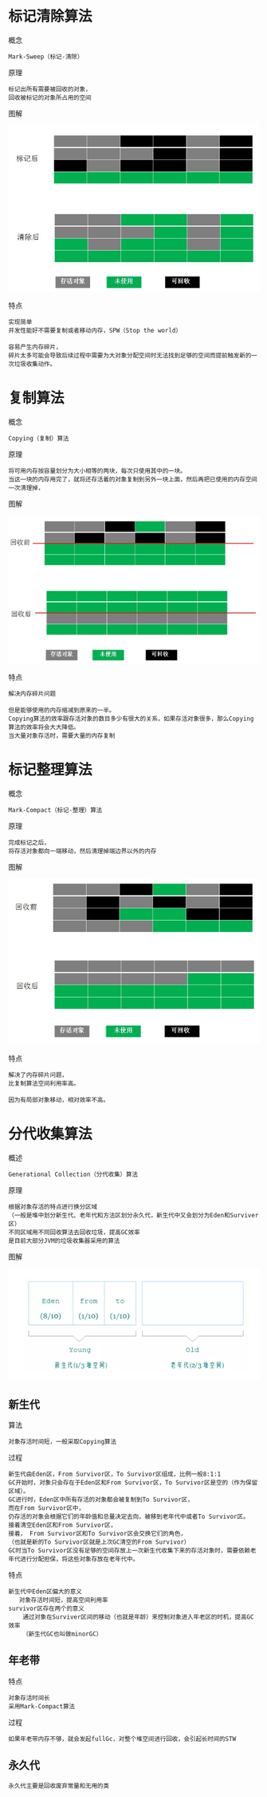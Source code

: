 

# 标记清除算法

概念

    Mark-Sweep（标记-清除）

原理

    标记出所有需要被回收的对象，
    回收被标记的对象所占用的空间

图解

![](https://github.com/RodJohn/JVM/blob/master/img/gcmarksweep.jpg)
    
特点

    实现简单
    并发性能好不需要复制或者移动内存，SPW（Stop the world）
    
    容易产生内存碎片，
    碎片太多可能会导致后续过程中需要为大对象分配空间时无法找到足够的空间而提前触发新的一次垃圾收集动作。    
    
    
    
# 复制算法

概念
 
    Copying（复制）算法

原理

    将可用内存按容量划分为大小相等的两块，每次只使用其中的一块。
    当这一块的内存用完了，就将还存活着的对象复制到另外一块上面，然后再把已使用的内存空间一次清理掉，


图解

![](https://github.com/RodJohn/JVM/blob/master/img/gccopy.jpg)

特点

    解决内存碎片问题
    
    但是能够使用的内存缩减到原来的一半。
    Copying算法的效率跟存活对象的数目多少有很大的关系，如果存活对象很多，那么Copying算法的效率将会大大降低。
    当大量对象存活时，需要大量的内存复制
    
    
# 标记整理算法

概念

    Mark-Compact（标记-整理）算法
    
原理

    完成标记之后，
    将存活对象都向一端移动，然后清理掉端边界以外的内存
    
图解

![](https://github.com/RodJohn/JVM/blob/master/img/gcmarkcompact.jpg)

特点
  
    解决了内存碎片问题，
    比复制算法空间利用率高。
    
    因为有局部对象移动，相对效率不高。


# 分代收集算法

概述

    Generational Collection（分代收集）算法
    
原理

    根据对象存活的特点进行换分区域
    （一般是堆中划分新生代、老年代和方法区划分永久代，新生代中又会划分为Eden和Surviver区）
    不同区域用不同回收算法去回收垃圾，提高GC效率
    是目前大部分JVM的垃圾收集器采用的算法
    

图解

![](https://github.com/RodJohn/JVM/blob/master/img/gc%E5%88%86%E4%BB%A3%E7%A9%BA%E9%97%B4.png)


## 新生代

算法

    对象存活时间短，一般采取Copying算法    

过程

    新生代由Eden区，From Survivor区，To Survivor区组成，比例一般8:1:1  
    GC开始时，对象只会存在于Eden区和From Survivor区，To Survivor区是空的（作为保留区域）。
    GC进行时，Eden区中所有存活的对象都会被复制到To Survivor区，
    而在From Survivor区中，
    仍存活的对象会根据它们的年龄值和总量决定去向，被移到老年代中或者To Survivor区。
    接着清空Eden区和From Survivor区，
    接着， From Survivor区和To Survivor区会交换它们的角色，
    （也就是新的To Survivor区就是上次GC清空的From Survivor）
    GC时当To Survivor区没有足够的空间存放上一次新生代收集下来的存活对象时，需要依赖老年代进行分配担保，将这些对象存放在老年代中。

特点

    新生代中Eden区偏大的意义
       对象存活时间短，提高空间利用率
    survivor区存在两个的意义
        通过对象在Surviver区间的移动（也就是年龄）来控制对象进入年老区的时机，提高GC效率
        （新生代GC也叫做minorGC）



## 年老带

特点

    对象存活时间长
    采用Mark-Compact算法

过程

    如果年老带内存不够，就会发起fullGc，对整个堆空间进行回收，会引起长时间的STW

## 永久代

    永久代主要是回收废弃常量和无用的类





